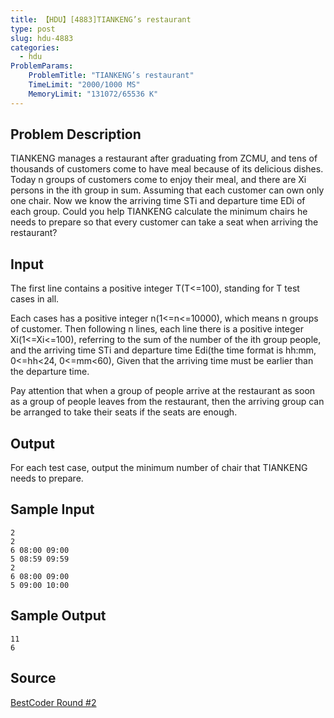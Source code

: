 ```yaml
---
title: 【HDU】[4883]TIANKENG’s restaurant
type: post
slug: hdu-4883
categories:
  - hdu
ProblemParams:
    ProblemTitle: "TIANKENG’s restaurant"
    TimeLimit: "2000/1000 MS"
    MemoryLimit: "131072/65536 K"
---
```


## Problem Description

TIANKENG manages a restaurant after graduating from ZCMU, and tens of thousands of customers come to have meal because of its delicious dishes. Today n groups of customers come to enjoy their meal, and there are Xi persons in the ith group in sum. Assuming that each customer can own only one chair. Now we know the arriving time STi and departure time EDi of each group. Could you help TIANKENG calculate the minimum chairs he needs to prepare so that every customer can take a seat when arriving the restaurant?

## Input

The first line contains a positive integer T(T<=100), standing for T test cases in all.  
  
Each cases has a positive integer n(1<=n<=10000), which means n groups of customer. Then following n lines, each line there is a positive integer Xi(1<=Xi<=100), referring to the sum of the number of the ith group people, and the arriving time STi and departure time Edi(the time format is hh:mm, 0<=hh<24, 0<=mm<60), Given that the arriving time must be earlier than the departure time.  
  
Pay attention that when a group of people arrive at the restaurant as soon as a group of people leaves from the restaurant, then the arriving group can be arranged to take their seats if the seats are enough.

## Output

For each test case, output the minimum number of chair that TIANKENG needs to prepare.

## Sample Input

```
2
2
6 08:00 09:00
5 08:59 09:59
2
6 08:00 09:00
5 09:00 10:00
```

## Sample Output

```
11
6
```

## Source

[BestCoder Round #2](https://acm.hdu.edu.cn//search.php?field=problem&key=BestCoder+Round+%232&source=1&searchmode=source)
